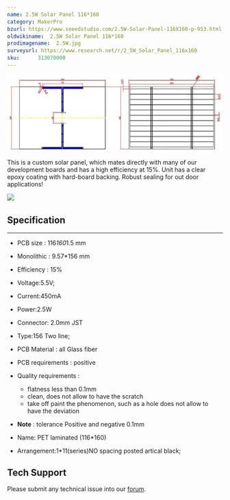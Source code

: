 ```yaml
---
name: 2.5W Solar Panel 116*160
category: MakerPro
bzurl: https://www.seeedstudio.com/2.5W-Solar-Panel-116X160-p-953.html
oldwikiname:  2.5W Solar Panel 116*160
prodimagename:  2.5W.jpg
surveyurl: https://www.research.net/r/2_5W_Solar_Panel_116x160
sku:      313070000
---
```

![](https://github.com/SeeedDocument/2.5W_Solar_Panel_116x160/raw/master/img/2.5W.jpg)

This is a custom solar panel, which mates directly with many of our development boards and has a high efficiency at 15%. Unit has a clear epoxy coating with hard-board backing. Robust sealing for out door applications!

[![](https://github.com/SeeedDocument/Seeed-WiKi/raw/master/docs/images/300px-Get_One_Now_Banner-ragular.png)](https://www.seeedstudio.com/2.5W-Solar-Panel-116X160-p-953.html)

##   Specification
---
*   PCB size : 116*160*1.5 mm

*   Monolithic : 9.57*156 mm

*   Efficiency : 15%

*   Voltage:5.5V;

*   Current:450mA

*   Power:2.5W
*   Connector: 2.0mm JST

*   Type:156 Two line;

*   PCB Material : all Glass fiber

*   PCB requirements : positive

*   Quality requirements :

    *   flatness less than 0.1mm
    *   clean, does not allow to have the scratch
    *   take off paint the phenomenon, such as a hole does not allow to have the deviation

*   **Note** : tolerance Positive and negative 0.1mm

*   Name: PET laminated (116*160)

*   Arrangement:1*11(series)NO spacing posted artical black;

## Tech Support
Please submit any technical issue into our [forum](http://forum.seeedstudio.com/). 